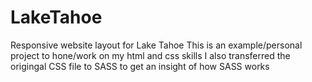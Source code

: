 # LakeTahoe
Responsive website layout for Lake Tahoe
This is an example/personal project to hone/work on my html and css skills
I also transferred the origingal CSS file to SASS to get an insight of how SASS works

